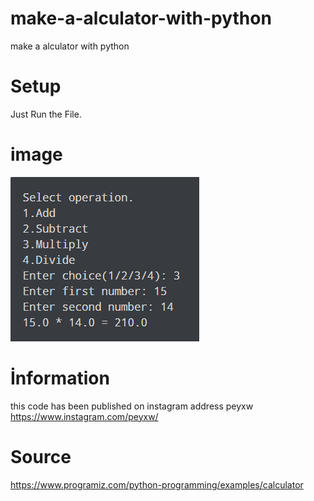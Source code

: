 # make-a-alculator-with-python
make a alculator with python 
# Setup
Just Run the File.
# image
![img](1.png)
# İnformation
this code has been published on instagram address peyxw
https://www.instagram.com/peyxw/
# Source
https://www.programiz.com/python-programming/examples/calculator
